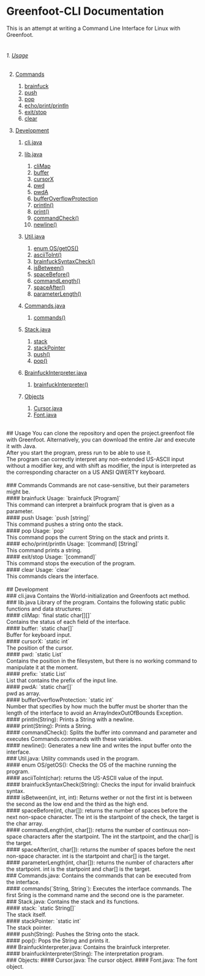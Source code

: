 # Greenfoot-CLI Documentation<br>
This is an attempt at writing a Command Line Interface for Linux with Greenfoot.<br>
<br>
###### 1. [Usage](#usage)
2. [Commands](#commands)
   1. [brainfuck](#brainfuck)
   2. [push](#push)
   3. [pop](#pop)
   4. [echo/print/println](#print)
   5. [exit/stop](#exit)
   6. [clear](#clear)

3. [Development](#dev)
   1. [cli.java](#cli)
   2. [lib.java](#lib)
      1. [cliMap](#cliMap)
      2. [buffer](#buffer)
      3. [cursorX](#cursorX)
      4. [pwd](#pwd)
      5. [pwdA](#pwdA)
      6. [bufferOverflowProtection](#bop)
      7. [println()](#println)
      8. [print()](#printC)
      9. [commandCheck()](#commandCheck)
      10. [newline()](#newline)
      
   3. [Util.java](#util)
      1. [enum OS/getOS()](#os)
      2. [asciiToInt()](#ascii)
      3. [brainfuckSyntaxCheck()](#brainfuckSyntaxCheck)
      4. [isBetween()](#isBetween)
      5. [spaceBefore()](#spaceBefore)
      6. [commandLength()](#commandLength)
      7. [spaceAfter()](#spaceAfter)
      8. [parameterLength()](#parameterLength)
   
   4. [Commands.java](#commands.j)
      1. [commands()](#commandsC)
      
   5. [Stack.java](#stack.j)
      1. [stack](#stack)
      2. [stackPointer](#stackPointer)
      3. [push()](#pushC)
      4. [pop()](#popC)
      
   6. [BrainfuckInterpreter.java](#brainfuckInterpreter.j)
      1. [brainfuckInterpreter()](#brainfuckInterpreterC)
      
   7. [Objects](#objects)
      1. [Cursor.java](#cursorOb)
      2. [Font.java](#fontOb)
<br>
## <a name="usage">Usage</a>
You can clone the repository and open the project.greenfoot file with Greenfoot. Alternatively, you can download the entire Jar and execute it with Java.<br>
After you start the program, press run to be able to use it.<br>
The program can correctly interpret any non-extended US-ASCII input without a modifier key, and with shift as modifier, the input is interpreted as the corresponding character on a US ANSI QWERTY keyboard.<br>
<br>
### <a name="commands">Commands</a>
Commands are not case-sensitive, but their parameters might be.
<br>
#### <a name="brainfuck">brainfuck</a>
Usage: `brainfuck [Program]`<br>
This command can interpret a brainfuck program that is given as a parameter.
<br>
#### <a name="push">push</a>
Usage: `push [string]`<br>
This command pushes a string onto the stack.
<br>
#### <a name="pop">pop</a>
Usage: `pop`<br>
This command pops the current String on the stack and prints it.
<br>
#### <a name="print">echo/print/println</a>
Usage: `[command] [String]`<br>
This command prints a string.
<br>
#### <a name="exit">exit/stop</a>
Usage: `[command]`<br>
This command stops the execution of the program.
<br>
#### <a name="clear">clear</a>
Usage: `clear`<br>
This commands clears the interface.
<br>
<br>
## <a name="dev">Development</a>
<br>
### <a name="cli">cli.java</a>
Contains the World-initialization and Greenfoots act method.
<br>
### <a name="lib">lib.java</a>
Library of the program.
Contains the following static public functions and data structures:
<br>
#### <a name="cliMap">cliMap:</a>
`final static char[][]`<br>
Contains the status of each field of the interface.
<br>
#### <a name="buffer">buffer:</a>
`static char[]`<br>
Buffer for keyboard input.
<br>
#### <a name="cursorX">cursorX:</a>
`static int`<br>
The position of the cursor.
<br>
#### <a name="pwd">pwd:</a>
`static List<Character>`<br>
Contains the position in the filesystem, but there is no working command to manipulate it at the moment.
<br>
#### <a name="prefix">prefix:</a>
`static List<Character>`<br>
List that contains the prefix of the input line.
<br>
#### <a name="pwdA">pwdA:</a>
`static char[]`<br>
pwd as array.
<br>
#### <a name="bop">bufferOverflowProtection:</a>
`static int`<br>
Number that specifies by how much the buffer must be shorter than the length of the interface to avoid an ArrayIndexOutOfBounds Exception.
<br>
#### <a name="println">println(String):</a>
Prints a String with a newline.
<br>
#### <a name="printC">print(String):</a>
Prints a String.
<br>
#### <a name="commandCheck">commandCheck():</a>
Splits the buffer into command and parameter and executes Commands.commands with these variables.
<br>
#### <a name="newline">newline():</a>
Generates a new line and writes the input buffer onto the interface.
<br>
### <a name="util">Util.java:</a>
Utility commands used in the program.
<br>
#### <a name="os">enum OS/getOS():</a>
Checks the OS of the machine running the program.
<br>
#### <a name="ascii">asciiToInt(char):</a>
returns the US-ASCII value of the input.
<br>
#### <a name="brainfuckSyntaxCheck">brainfuckSyntaxCheck(String):</a>
Checks the input for invalid brainfuck syntax.
<br>
#### <a name="isBetween">isBetween(int, int, int):</a>
Returns wether or not the first int is between the second as the low end and the third as the high end.
<br>
#### <a name="spaceBefore">spaceBefore(int, char[]):</a>
returns the number of spaces before the next non-space character.
The int is the startpoint of the check, the target is the char array.
<br>
#### <a name="commandLength">commandLength(int, char[]):</a>
returns the number of continuus non-space characters after the startpoint.
The int the startpoint, and the char[] is the target.
<br>
#### <a name="spaceAfter">spaceAfter(int, char[]):</a>
returns the number of spaces before the next non-space character.
int is the startpoint and char[] is the target.
<br>
#### <a name="parameterLength">parameterLength(int, char[]):</a>
returns the number of characters after the startpoint.
int is the startpoint and char[] is the target.
<br>
### <a name="commands.j">Commands.java:</a>
Contains the commands that can be executed from the interface.
<br>
#### <a name="commandsC">commands(`String, String`):</a>
Executes the interface commands.
The first Sring is the command name and the second one is the parameter.
<br>
### <a name="stack.j">Stack.java:</a>
Contains the stack and its functions.
<br>
#### <a name="stack">stack:</a>
`static String[]`<br>
The stack itself.
<br>
#### <a name="stackPointer">stackPointer:</a>
`static int`<br>
The stack pointer.
<br>
#### <a name="pushC">push(String):</a>
Pushes the String onto the stack.
<br>
#### <a name="popC">pop():</a>
Pops the String and prints it.
<br>
### <a name="brainfuckInterpreter.j">BrainfuckInterpreter.java:</a>
Contains the brainfuck interpreter.
<br>
#### <a name="brainfuckInterpreterC">brainfuckInterpreter(String):</a>
The interpretation program.
<br>
### <a name="objects">Objects:</a>
#### <a name="cursorOb">Cursor.java:</a>
The cursor object.
#### <a name="fontOb">Font.java:</a>
The font object.
